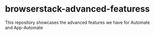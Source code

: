 # browserstack-advanced-featuress
This repository showcases the advanced features we have for Automate and App-Automate
